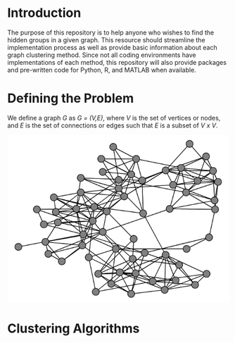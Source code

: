 # Introduction

The purpose of this repository is to help anyone who wishes to find the hidden groups in a given graph. This resource should streamline the implementation process as well as provide basic information about each graph clustering method. Since not all coding environments have implementations of each method, this repository will also provide packages and pre-written code for Python, R, and MATLAB when available.

# Defining the Problem

We define a graph *G* as *G = (V,E)*, where *V* is the set of vertices or nodes, and *E* is the set of connections or edges such that *E* is a subset of *V x V*.

![alt text](graph_example.PNG)

# Clustering Algorithms
